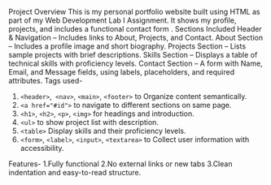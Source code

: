  Project Overview
This is my personal portfolio website built using HTML as part of my Web Development Lab I Assignment. It shows my profile, projects, and includes a functional contact form .
Sections Included
Header & Navigation – Includes links to About, Projects, and Contact.
About Section – Includes a profile image and short biography.
Projects Section – Lists sample projects with brief descriptions.
Skills Section – Displays a table of technical skills with proficiency levels.
Contact Section – A form with Name, Email, and Message fields, using labels, placeholders, and required attributes.
Tags used-
1. `<header>`,` <nav>`, `<main>`, `<footer>` to	Organize content semantically.
2. `<a href="#id">` to navigate to different sections on same page.
3. `<h1>`, `<h2>`, `<p>`, `<img>` for headings and introduction.
4. `<ul>` to show project list with description.
5. `<table>`	Display skills and their proficiency levels.
6. `<form>`, `<label>`, `<input>`, `<textarea>` to	Collect user information with accessibility.
   
Features-
1.Fully functional 
2.No external links or new tabs 
3.Clean indentation and easy-to-read structure.


